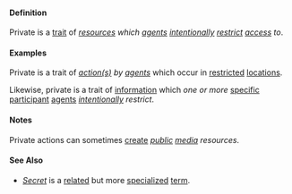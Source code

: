 #### Definition

Private is a [trait](https://github.com/gcassel/Modular-Organization-Terminology/blob/master/terms/trait.md) of *[resources](https://github.com/gcassel/Modular-Organization-Terminology/blob/master/terms/resource.md) which [agents](https://github.com/gcassel/Modular-Organization-Terminology/blob/master/terms/agent.md) [intentionally](https://github.com/gcassel/Modular-Organization-Terminology/blob/master/terms/intention.md) [restrict](https://github.com/gcassel/Modular-Organization-Terminology/blob/master/terms/restrict.md) [access](https://github.com/gcassel/Modular-Organization-Terminology/blob/master/terms/access.md) to*.

#### Examples

Private is a trait of *[action(s)](https://github.com/gcassel/Modular-Organization-Terminology/blob/master/terms/action.md) by [agents](https://github.com/gcassel/Modular-Organization-Terminology/blob/master/terms/agent.md)* which occur in [restricted](https://github.com/gcassel/Modular-Organization-Terminology/blob/master/terms/restrict.md) [locations](https://github.com/gcassel/Modular-Organization-Terminology/blob/master/terms/location.md). 

Likewise, private is a trait of [information](https://github.com/gcassel/Modular-Organization-Terminology/blob/master/terms/information.md) which *one or more* [specific](https://github.com/gcassel/Modular-Organization-Terminology/blob/master/terms/specific.md) [participant](https://github.com/gcassel/Modular-Organization-Terminology/blob/master/terms/participate.md) [agents](https://github.com/gcassel/Modular-Organization-Terminology/blob/master/terms/agent.md) *[intentionally](https://github.com/gcassel/Modular-Organization-Terminology/blob/master/terms/intention.md) restrict*.

#### Notes

Private actions can sometimes [create](https://github.com/gcassel/Modular-Organization-Terminology/blob/master/terms/create.md) *[public](https://github.com/gcassel/Modular-Organization-Terminology/blob/master/terms/public.md) [media](https://github.com/gcassel/Modular-Organization-Terminology/blob/master/terms/media.md) resources*.

#### See Also

* *[Secret](https://github.com/gcassel/Modular-Organization-Terminology/blob/master/terms/secret.md)* is a [related](https://github.com/gcassel/Modular-Organization-Terminology/blob/master/terms/relate.md) but more [specialized](https://github.com/gcassel/Modular-Organization-Terminology/blob/master/terms/specialize.md) [term](https://github.com/gcassel/Modular-Organization-Terminology/blob/master/terms/term.md).
